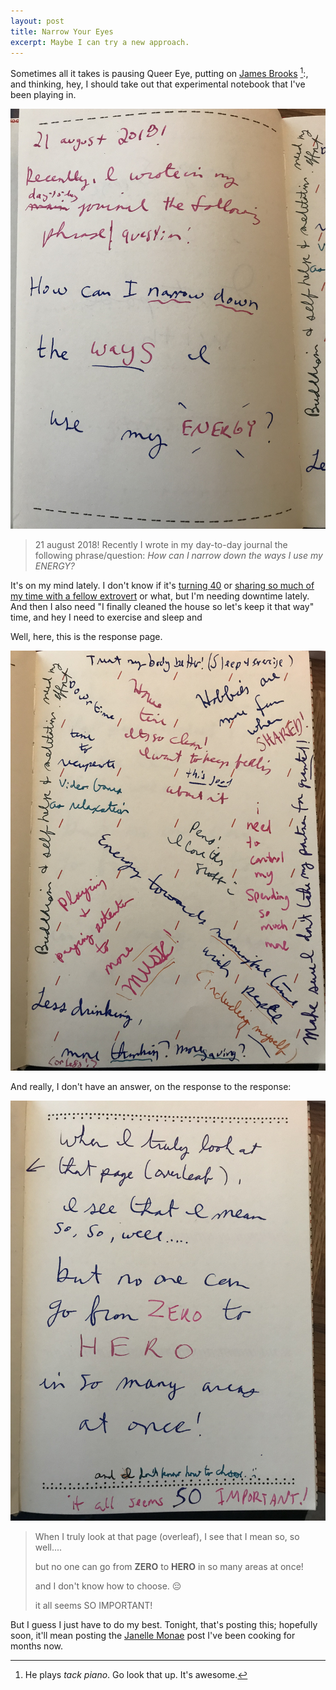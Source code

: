 ```yaml
---
layout: post
title: Narrow Your Eyes
excerpt: Maybe I can try a new approach.
---
```


Sometimes all it takes is pausing Queer Eye, putting on [James Brooks][brooks] [^1]:, and thinking, hey, I should take out that experimental notebook that I've been playing in. 

![journal page image that includes handwritten scrawl of the blockquote that is directly below the image](/images/082118-blockquote.jpg)

>21 august 2018! Recently I wrote  in my day-to-day journal the following phrase/question:
>_How can I narrow down the ways I use my ENERGY?_

It's on my mind lately. I don't know if it's [turning 40][forty] or [sharing so much of my time with a fellow extrovert][andrea] or what, but I'm needing downtime lately. And then I also need "I finally cleaned the house so let's keep it that way" time, and hey I need to exercise and sleep and

Well, here, this is the response page.

![journal page with many phrases written on it, such as i need to control my spending so much more, energy towards meaningful time with people, hobbies are more fun when SHARED, and the like](/images/082118-idea-cluster.jpg)

And really, I don't have an answer, on the response to the response:

![image that includes handwritten text that is present in the next blockquote](/images/082118-response-response.jpg)

>When I truly look at that page (overleaf), I see that I mean so, so well....
>
>but no one can go from **ZERO** to **HERO** in so many areas at once!
> 
>and I don't know how to choose. 😔
>
>it all seems SO IMPORTANT!

But I guess I just have to do my best. Tonight, that's posting this; hopefully soon, it'll mean posting the [Janelle Monae][pynk] post I've been cooking for months now. 

[^1]: He plays _tack piano_. Go look that up. It's awesome.

[andrea]: https://www.instagram.com/p/Bj_ZMthhdAz/?taken-by=jwithy
[brooks]: https://app.vinylmeplease.com/classics/vol-15-james-booker-the-lost-paramount-tapes
[forty]: https://jw.micro.blog/2018/02/11/th-birthday-chicagoland.html
[pynk]: https://jw.micro.blog/2018/06/13/pink-like-the.html
